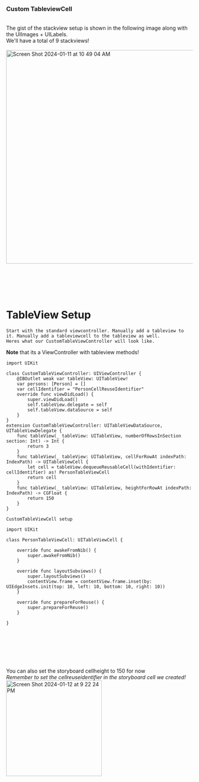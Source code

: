 ### Custom TableviewCell
<br>
    The gist of the stackview setup is shown in the following image along with the UIImages + UILabels.
<br>
    We'll have a total of 9 stackviews!
<br><br>
<img width="575" alt="Screen Shot 2024-01-11 at 10 49 04 AM" src="https://github.com/Eashir/TableviewCell/assets/20934684/7e01358c-5c7f-492f-9fb3-426f949491dc">


<br><br><br><br>

# TableView Setup

    Start with the standard viewcontroller. Manually add a tableview to it. Manually add a tableviewcell to the tableview as well. 
    Heres what our CustomTableViewController will look like.

**Note** that its a ViewController with tableview methods!

```
import UIKit

class CustomTableViewController: UIViewController {  
    @IBOutlet weak var tableView: UITableView!
    var persons: [Person] = []
    var cellIdentifier = "PersonCellReuseIdentifier"    
    override func viewDidLoad() {
        super.viewDidLoad()
        self.tableView.delegate = self
        self.tableView.dataSource = self
    }    
}
extension CustomTableViewController: UITableViewDataSource, UITableViewDelegate {
    func tableView(_ tableView: UITableView, numberOfRowsInSection section: Int) -> Int {
        return 3
    }
    func tableView(_ tableView: UITableView, cellForRowAt indexPath: IndexPath) -> UITableViewCell {    
        let cell = tableView.dequeueReusableCell(withIdentifier: cellIdentifier) as! PersonTableViewCell
        return cell
    } 
    func tableView(_ tableView: UITableView, heightForRowAt indexPath: IndexPath) -> CGFloat {
        return 150
    }   
}
```
    CustomTableViewCell setup

```
import UIKit

class PersonTableViewCell: UITableViewCell {
    
    override func awakeFromNib() {
        super.awakeFromNib()
    }
    
    override func layoutSubviews() {
        super.layoutSubviews()
        contentView.frame = contentView.frame.inset(by: UIEdgeInsets.init(top: 10, left: 10, bottom: 10, right: 10))
    }
    
    override func prepareForReuse() {
        super.prepareForReuse()
    }
    
}
```
<br><br><br><br><br>

You can also set the storyboard cellheight to 150 for now  
*Remember to set the cellreuseidentifier in the storyboard cell we created!*
<br>
<img width="258" alt="Screen Shot 2024-01-12 at 9 22 24 PM" src="https://github.com/Eashir/TableviewCell/assets/20934684/00300256-28ee-4f2d-b9c9-68b7c01a0669">


